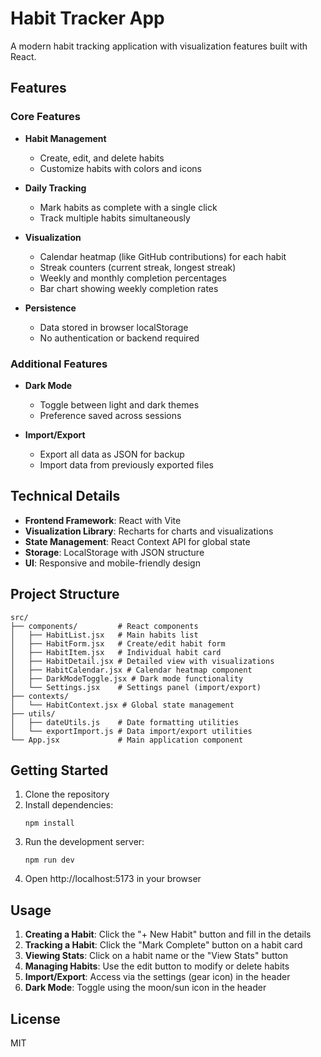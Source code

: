 # Habit Tracker App

A modern habit tracking application with visualization features built with React.

## Features

### Core Features

- **Habit Management**
  - Create, edit, and delete habits
  - Customize habits with colors and icons

- **Daily Tracking**
  - Mark habits as complete with a single click
  - Track multiple habits simultaneously

- **Visualization**
  - Calendar heatmap (like GitHub contributions) for each habit
  - Streak counters (current streak, longest streak)
  - Weekly and monthly completion percentages
  - Bar chart showing weekly completion rates

- **Persistence**
  - Data stored in browser localStorage
  - No authentication or backend required

### Additional Features

- **Dark Mode**
  - Toggle between light and dark themes
  - Preference saved across sessions

- **Import/Export**
  - Export all data as JSON for backup
  - Import data from previously exported files

## Technical Details

- **Frontend Framework**: React with Vite
- **Visualization Library**: Recharts for charts and visualizations
- **State Management**: React Context API for global state
- **Storage**: LocalStorage with JSON structure
- **UI**: Responsive and mobile-friendly design

## Project Structure

```
src/
├── components/         # React components
│   ├── HabitList.jsx   # Main habits list
│   ├── HabitForm.jsx   # Create/edit habit form
│   ├── HabitItem.jsx   # Individual habit card
│   ├── HabitDetail.jsx # Detailed view with visualizations
│   ├── HabitCalendar.jsx # Calendar heatmap component
│   ├── DarkModeToggle.jsx # Dark mode functionality
│   └── Settings.jsx    # Settings panel (import/export)
├── contexts/
│   └── HabitContext.jsx # Global state management
├── utils/
│   ├── dateUtils.js    # Date formatting utilities
│   └── exportImport.js # Data import/export utilities
└── App.jsx             # Main application component
```

## Getting Started

1. Clone the repository
2. Install dependencies:
   ```
   npm install
   ```
3. Run the development server:
   ```
   npm run dev
   ```
4. Open http://localhost:5173 in your browser

## Usage

1. **Creating a Habit**: Click the "+ New Habit" button and fill in the details
2. **Tracking a Habit**: Click the "Mark Complete" button on a habit card
3. **Viewing Stats**: Click on a habit name or the "View Stats" button
4. **Managing Habits**: Use the edit button to modify or delete habits
5. **Import/Export**: Access via the settings (gear icon) in the header
6. **Dark Mode**: Toggle using the moon/sun icon in the header

## License

MIT
